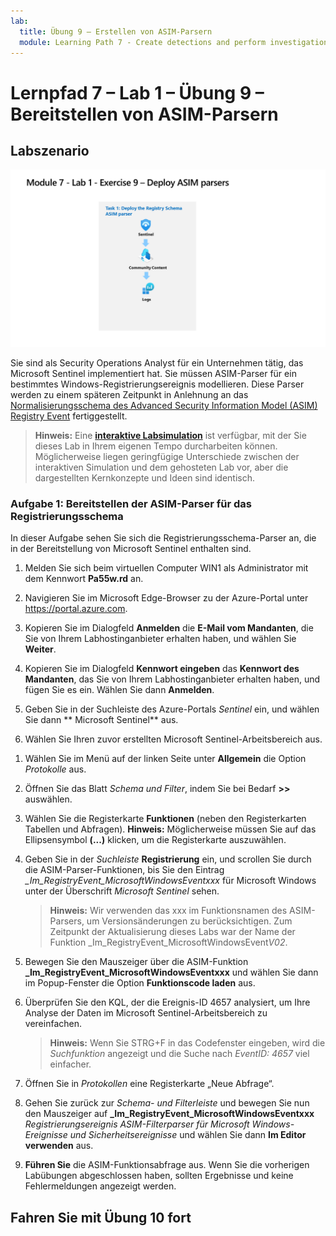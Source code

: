 ```yaml
---
lab:
  title: Übung 9 – Erstellen von ASIM-Parsern
  module: Learning Path 7 - Create detections and perform investigations using Microsoft Sentinel
---
```


# Lernpfad 7 – Lab 1 – Übung 9 – Bereitstellen von ASIM-Parsern

## Labszenario

![Übersicht über Lab.](../Media/SC-200-Lab_Diagrams_Mod7_L1_Ex9.png)

Sie sind als Security Operations Analyst für ein Unternehmen tätig, das Microsoft Sentinel implementiert hat. Sie müssen ASIM-Parser für ein bestimmtes Windows-Registrierungsereignis modellieren. Diese Parser werden zu einem späteren Zeitpunkt in Anlehnung an das [Normalisierungsschema des Advanced Security Information Model (ASIM) Registry Event](https://docs.microsoft.com/en-us/azure/sentinel/registry-event-normalization-schema) fertiggestellt.

>**Hinweis:** Eine **[interaktive Labsimulation](https://mslabs.cloudguides.com/guides/SC-200%20Lab%20Simulation%20-%20Create%20Advanced%20Security%20Information%20Model%20Parsers)** ist verfügbar, mit der Sie dieses Lab in Ihrem eigenen Tempo durcharbeiten können. Möglicherweise liegen geringfügige Unterschiede zwischen der interaktiven Simulation und dem gehosteten Lab vor, aber die dargestellten Kernkonzepte und Ideen sind identisch. 

### Aufgabe 1: Bereitstellen der ASIM-Parser für das Registrierungsschema

In dieser Aufgabe sehen Sie sich die Registrierungsschema-Parser an, die in der Bereitstellung von Microsoft Sentinel enthalten sind.

1. Melden Sie sich beim virtuellen Computer WIN1 als Administrator mit dem Kennwort **Pa55w.rd** an.  

1. Navigieren Sie im Microsoft Edge-Browser zu der Azure-Portal unter https://portal.azure.com.

1. Kopieren Sie im Dialogfeld **Anmelden** die **E-Mail vom Mandanten**, die Sie von Ihrem Labhostinganbieter erhalten haben, und wählen Sie **Weiter**.

1. Kopieren Sie im Dialogfeld **Kennwort eingeben** das **Kennwort des Mandanten**, das Sie von Ihrem Labhostinganbieter erhalten haben, und fügen Sie es ein. Wählen Sie dann **Anmelden**.

1. Geben Sie in der Suchleiste des Azure-Portals *Sentinel* ein, und wählen Sie dann ** Microsoft Sentinel** aus.

1. Wählen Sie Ihren zuvor erstellten Microsoft Sentinel-Arbeitsbereich aus.

<!--- 1. In the Edge browser, open a new tab (Ctrl+T) and navigate to the Microsoft Sentinel GitHub ASIM page <https://github.com/Azure/Azure-Sentinel/tree/master/ASIM>.

 1. On the right pane, select the **Onboard community content** link. This will open a new tab in the Edge Browser for Microsoft Sentinel GitHub content. **Hint:** You might need to scroll right to see the link. Alternatively, follow this link instead: [Microsoft Sentinel on GitHub](https://github.com/Azure/Azure-Sentinel).

    >**Note:** In the **ASIM** folder you can deploy templates that contain all ASIM parsers, but we will only focus on the Registry Schema.

1. Scroll down and next to **Registry Event**, select the **Deploy to Azure** button.

1. For *Resource Group*, select **RG-Defender** where your Sentinel workspace resides.

1. For *Workspace*, type your Sentinel workspace name, like *uniquenameDefender*.

1. Leave the other default values and select **Review + create**.

1. Select **Create** to deploy the template. Notice the Names of the different resources. 

1. After the deployment completes return to the *Microsoft Sentinel* tab. --->

1. Wählen Sie im Menü auf der linken Seite unter **Allgemein** die Option *Protokolle* aus.

1. Öffnen Sie das Blatt *Schema und Filter*, indem Sie bei Bedarf **>>** auswählen.

1. Wählen Sie die Registerkarte **Funktionen** (neben den Registerkarten Tabellen und Abfragen). **Hinweis:** Möglicherweise müssen Sie auf das Ellipsensymbol **(...)** klicken, um die Registerkarte auszuwählen.

1. Geben Sie in der *Suchleiste* **Registrierung** ein, und scrollen Sie durch die ASIM-Parser-Funktionen, bis Sie den Eintrag *_Im_RegistryEvent_MicrosoftWindowsEventxxx* für Microsoft Windows unter der Überschrift *Microsoft Sentinel* sehen.

    >**Hinweis:** Wir verwenden das xxx im Funktionsnamen des ASIM-Parsers, um Versionsänderungen zu berücksichtigen. Zum Zeitpunkt der Aktualisierung dieses Labs war der Name der Funktion _Im_RegistryEvent_MicrosoftWindowsEvent*V02*.

1. Bewegen Sie den Mauszeiger über die ASIM-Funktion **_Im_RegistryEvent_MicrosoftWindowsEventxxx** und wählen Sie dann im Popup-Fenster die Option **Funktionscode laden** aus.

1. Überprüfen Sie den KQL, der die Ereignis-ID 4657 analysiert, um Ihre Analyse der Daten im Microsoft Sentinel-Arbeitsbereich zu vereinfachen.

    >**Hinweis:** Wenn Sie STRG+F in das Codefenster eingeben, wird die *Suchfunktion* angezeigt und die Suche nach *EventID: 4657* viel einfacher.

1. Öffnen Sie in *Protokollen* eine Registerkarte „Neue Abfrage“.

1. Gehen Sie zurück zur *Schema- und Filterleiste* und bewegen Sie nun den Mauszeiger auf **_Im_RegistryEvent_MicrosoftWindowsEventxxx** *Registrierungsereignis ASIM-Filterparser für Microsoft Windows-Ereignisse und Sicherheitsereignisse* und wählen Sie dann **Im Editor verwenden** aus.

1. **Führen Sie** die ASIM-Funktionsabfrage aus. Wenn Sie die vorherigen Labübungen abgeschlossen haben, sollten Ergebnisse und keine Fehlermeldungen angezeigt werden.

## Fahren Sie mit Übung 10 fort